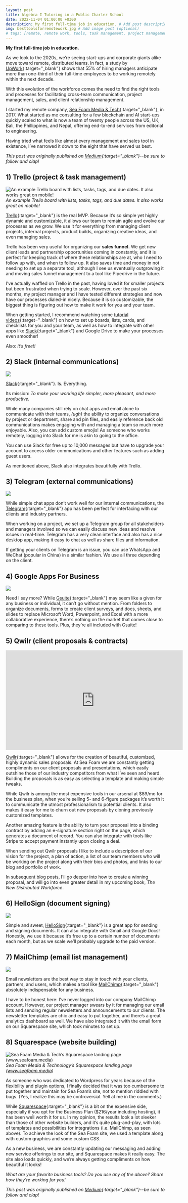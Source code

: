 ```yaml
---
layout: post
title: Algebra I Tutoring in a Public Charter School
date: 2022-11-04 01:00:00 +0300
description: My first full-time job in education. # Add post description (optional)
img: besttoolsforremotework.jpg # Add image post (optional)
# tags: [remote, remote work, tools, task management, project management, entrepreneurship] # add tag
---
```

**My first full-time job in education.**

As we look to the 2020s, we’re seeing start-ups and corporate giants alike move toward remote, distributed teams. In fact, a study by [UpWork](https://www.upwork.com/i/future-workforce/fw/2018){:target="_blank"} shows that 55% of hiring managers anticipate more than one-third of their full-time employees to be working remotely within the next decade.

With this evolution of the workforce comes the need to find the right tools and processes for facilitating cross-team communication, project management, sales, and client relationship management.

I started my remote company, [Sea Foam Media & Tech](http://www.seafoam.media){:target="_blank"}, in 2017. What started as me consulting for a few blockchain and AI start-ups quickly scaled to what is now a team of twenty people across the US, UK, Bali, the Phillippines, and Nepal, offering end-to-end services from editorial to engineering.

Having tried what feels like almost every management and sales tool in existence, I’ve narrowed it down to the eight that have served us best.

*This post was originally published on [Medium](https://medium.com/the-new-distributed-workforce/8-tools-for-growing-your-remote-business-76b8d7530c07){:target="_blank"}--be sure to follow and clap!*

## 1) Trello (project & task management)

![An example Trello board with lists, tasks, tags, and due dates. It also works great on mobile!](https://cdn-images-1.medium.com/max/3360/1*QLwVanpTLRcu4DXcfs_XJg.png)*An example Trello board with lists, tasks, tags, and due dates. It also works great on mobile!*

[Trello](http://www.trello.com){:target="_blank"} is the real MVP. Because it’s so simple yet highly dynamic and customizable, it allows our team to remain agile and evolve our processes as we grow. We use it for everything from managing client projects, internal projects, product builds, organizing creative ideas, and even managing sales.

Trello has been very useful for organizing our **sales funnel.** We get new client leads and partnership opportunities coming in constantly, and it is perfect for keeping track of where these relationships are at, who I need to follow up with, and when to follow up. It also saves time and money in not needing to set up a separate tool, although I see us eventually outgrowing it and moving sales funnel management to a tool like Pipedrive in the future.

I’ve actually waffled on Trello in the past, having loved it for smaller projects but been frustrated when trying to scale. However, over the past six months, my project manager and I have tested different strategies and now have our processes dialed-in nicely. Because it is so customizable, the biggest thing is figuring out how to make it work for you and your team.

When getting started, I recommend watching some [tutorial videos](https://www.youtube.com/watch?v=3ZZq2CRgKpo){:target="_blank"} on how to set up boards, lists, cards, and checklists for you and your team, as well as how to integrate with other apps like [Slack](https://www.youtube.com/watch?v=Bq5lBkzAIz0){:target="_blank"} and Google Drive to make your processes even smoother!

Also: *it’s free!!*

## 2) Slack (internal communications)

![](https://cdn-images-1.medium.com/max/2008/1*YOF0tPXPNrBO7zGUUJ5vPA.png)

[Slack](http://www.slack.com){:target="_blank"}. Is. Everything.

Its mission: *To make your working life simpler, more pleasant, and more productive.*

While many companies still rely on chat apps and email alone to communicate with their teams, *(ugh)* the ability to organize conversations by project or department, share and pin files, and easily reference back old communications makes engaging with and managing a team so much more enjoyable. Also, you can add custom emojis! As someone who works remotely, logging into Slack for me is akin to going to the office.

You can use Slack for free up to 10,000 messages but have to upgrade your account to access older communications and other features such as adding guest users.

As mentioned above, Slack also integrates beautifully with Trello.

## 3) Telegram (external communications)

![](https://cdn-images-1.medium.com/max/2000/1*uUiEK2wH2VOuLhl1XlUGSA.png)

While simple chat apps don’t work well for our internal communications, the [Telegram](http://www.telegram.org){:target="_blank"} app has been perfect for interfacing with our clients and industry partners.

When working on a project, we set up a Telegram group for all stakeholders and managers involved so we can easily discuss new ideas and resolve issues in real-time. Telegram has a very clean interface and also has a nice desktop app, making it easy to chat as well as share files and information.

If getting your clients on Telegram is an issue, you can use WhatsApp and WeChat (popular in China) in a similar fashion. We use all three depending on the client.

## 4) Google Apps For Business

![](https://cdn-images-1.medium.com/max/2000/1*r5ifJqv4bRlKQybf_xB8gg.png)

Need I say more? While [Gsuite](https://gsuite.google.com/){:target="_blank"} may seem like a given for any business or individual, it can’t go without mention. From folders to organize documents, forms to create client surveys, and docs, sheets, and slides to replace Microsoft Word, Powerpoint, and Excel with a more collaborative experience, there’s nothing on the market that comes close to comparing to these tools. Plus, they’re all included with Gsuite!

## 5) Qwilr (client proposals & contracts)

<center><iframe width="560" height="315" src="https://www.youtube.com/embed/a0V7WB5fT44" frameborder="0" allowfullscreen></iframe></center>

[Qwilr](https://qwilr.com/){:target="_blank"} allows for the creation of beautiful, customized, highly dynamic sales proposals. At Sea Foam we are constantly getting compliments on our client proposals and presentations, which easily outshine those of our industry competitors from what I’ve seen and heard. Building the proposals is as easy as selecting a template and making simple tweaks.

While Qwilr is among the most expensive tools in our arsenal at $89/mo for the business plan, when you’re selling 5- and 6-figure packages it’s worth it to communicate the utmost professionalism to potential clients. It also makes it easy for me to churn out new proposals by cloning previously customized templates.

Another amazing feature is the ability to turn your proposal into a binding contract by adding an e-signature section right on the page, which generates a document of record. You can also integrate with tools like Stripe to accept payment instantly upon closing a deal.

When sending out Qwilr proposals I like to include a description of our vision for the project, a plan of action, a list of our team members who will be working on the project along with their bios and photos, and links to our blog and portfolio of work.

In subsequent blog posts, I’ll go deeper into how to create a winning proposal, and will go into even greater detail in my upcoming book, *The New Distributed Workforce*.

## 6) HelloSign (document signing)

![](https://cdn-images-1.medium.com/max/2000/1*nzGeZ1cKulrOyk9vuzzgyw.png)

Simple and sweet, [HelloSign](http://www.hellosign.com){:target="_blank"} is a great app for sending and signing documents. It can also integrate with Gmail and Google Docs! Honestly, we use it because it’s free up to a certain number of documents each month, but as we scale we’ll probably upgrade to the paid version.

## 7) MailChimp (email list management)

![](https://cdn-images-1.medium.com/max/2000/1*lDzxwYlOfk9OTIbH_lh_3A.jpeg)

Email newsletters are the best way to stay in touch with your clients, partners, and users, which makes a tool like [MailChimp](http://www.mailchimp.com){:target="_blank"} absolutely indispensable for any business.

I have to be honest here: I’ve never logged into our company MailChimp account. However, our project manager swears by it for managing our email lists and sending regular newsletters and announcements to our clients. The newsletter templates are chic and easy to put together, and there’s a great analytics dashboard as well. We have also integrated it with the email form on our Squarespace site, which took minutes to set up.

## 8) Squarespace (website building)

![Sea Foam Media & Tech’s Squarespace landing page (www.seafoam.media)](https://cdn-images-1.medium.com/max/2370/1*fB7SIgRomIgOWsk_cVIuOw.png)*Sea Foam Media & Technology’s Squarespace landing page (www.seafoam.media)*

As someone who was dedicated to Wordpress for years because of the flexibility and plugin options, I finally decided that it was too cumbersome to put together and maintain for Sea Foam’s site, not to mention riddled with bugs. (Yes, I realize this may be controversial. Yell at me in the comments.)

While [Squarespace](http://www.squarspace.com){:target="_blank"} is a bit on the expensive side, especially if you opt for the Business Plan ($216/year including hosting), it has been well worth it for us. In my opinion, the results look a lot sleeker than those of other website builders, and it’s quite plug-and-play, with lots of templates and possibilities for integrations (i.e. MailChimp, as seen above). To achieve the look of the Sea Foam site, we used a template along with custom graphics and some custom CSS.

As a new business, we are constantly updating our messaging and adding new service offerings to our site, and Squarespace makes it really easy. The site also loads quickly, and we’re always getting compliments on how beautiful it looks!

*What are your favorite business tools? Do you use any of the above? Share how they’re working for you!*

*This post was originally published on [Medium](https://medium.com/the-new-distributed-workforce/8-tools-for-growing-your-remote-business-76b8d7530c07){:target="_blank"}--be sure to follow and clap!*
